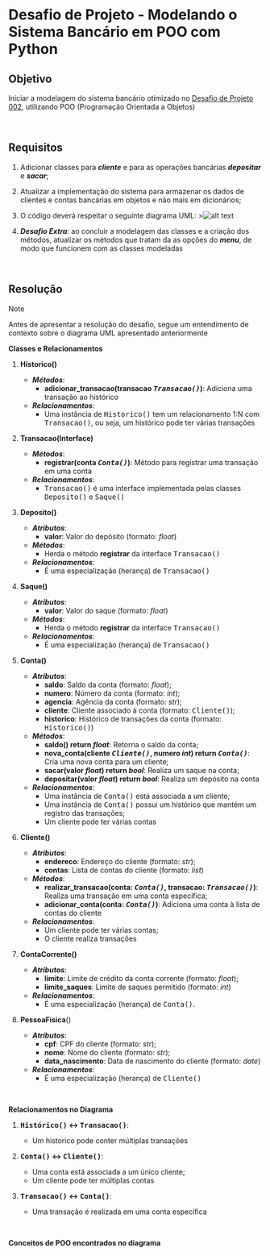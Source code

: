 # Desafio de Projeto - Modelando o Sistema Bancário em POO com Python

## Objetivo

Iniciar a modelagem do sistema bancário otimizado no [Desafio de Projeto 002](https://github.com/rodolfoom1982/treinamentos/tree/main/dio-dominando-python-e-suas-estruturas-de-dados/Desafio%20de%20Projeto%20002%20-%20Otimizando%20o%20sistema%20banc%C3%A1rio%20com%20fun%C3%A7%C3%B5es%20Python), utilizando POO (Programação Orientada a Objetos)

<br>

## Requisitos

1) Adicionar classes para ***cliente*** e para as operações bancárias ***depositar*** e ***sacar***;
2) Atualizar a implementação do sistema para armazenar os dados de clientes e contas bancárias em objetos e não mais em dicionários;
3) O código deverá respeitar o seguinte diagrama UML:
        >![alt text](readmeFiles/diagramaUML.PNG)

4) ***Desafio Extra***: ao concluir a modelagem das classes e a criação dos métodos, atualizar os métodos que tratam da as opções do ***menu***, de modo que funcionem com as classes modeladas

<br>

## Resolução

> [!NOTE]
> Antes de apresentar a resolução do desafio, segue um entendimento de contexto sobre o diagrama UML apresentado anteriormente

**Classes e Relacionamentos**

1) **Historico()**
   - ***Métodos***:
     - **adicionar_transacao(transacao *<kbd>Transacao()</kbd>*)**: Adiciona uma transação ao histórico
   - ***Relacionamentos***:
     - Uma instância de <kbd>Historico()</kbd> tem um relacionamento 1:N com <kbd>Transacao()</kbd>, ou seja, um histórico pode ter várias transações

2) **Transacao(Interface)**
   - ***Métodos***:
     - **registrar(conta *<kbd>Conta()</kbd>*)**: Método para registrar uma transação em uma conta
   - ***Relacionamentos***:
     - <kbd>Transacao()</kbd> é uma interface implementada pelas classes <kbd>Deposito()</kbd> e <kbd>Saque()</kbd>

3) **Deposito()**
   - ***Atributos***:
     - **valor**: Valor do depósito (formato: *float*)
   - ***Métodos***:
     - Herda o método **registrar** da interface <kbd>Transacao()</kbd>
   - ***Relacionamentos***:
     - É uma especialização (herança) de <kbd>Transacao()</kbd>

4) **Saque()**
   - ***Atributos***:
     - **valor**: Valor do saque (formato: *float*)
   - ***Métodos***:
     - Herda o método **registrar** da interface <kbd>Transacao()</kbd>
   - ***Relacionamentos***:
     - É uma especialização (herança) de <kbd>Transacao()</kbd>

5) **Conta()**
   - ***Atributos***:
     - **saldo**: Saldo da conta (formato: *float*);
     - **numero**: Número da conta (formato: *int*);
     - **agencia**: Agência da conta (formato: *str*);
     - **cliente**: Cliente associado à conta (formato: <kbd>Cliente()</kbd>);
     - **historico**: Histórico de transações da conta (formato: <kbd>Historico()</kbd>)
   - ***Métodos***:
     - **saldo() return *float***: Retorna o saldo da conta;
     - **nova_conta(cliente *<kbd>Cliente()</kbd>*, numero *int*) return *<kbd>Conta()</kbd>***: Cria uma nova conta para um cliente;
     - **sacar(valor *float*) return *bool***: Realiza um saque na conta;
     - **depositar(valor *float*) return *bool***: Realiza um depósito na conta
   - ***Relacionamentos***:
     - Uma instância de <kbd>Conta()</kbd> está associada a um cliente;
     - Uma instância de <kbd>Conta()</kbd> possui um histórico que mantém um registro das transações;
     - Um cliente pode ter várias contas

6) **Cliente()**
   - ***Atributos***:
     - **endereco**: Endereço do cliente (formato: *str*);
     - **contas**: Lista de contas do cliente (formato: *list*)
   - ***Métodos***:
     - **realizar_transacao(conta: *<kbd>Conta()</kbd>*, transacao: *<kbd>Transacao()</kbd>*)**: Realiza uma transação em uma conta específica;
     - **adicionar_conta(conta: *<kbd>Conta()</kbd>*)**: Adiciona uma conta à lista de contas do cliente
   - ***Relacionamentos***:
     - Um cliente pode ter várias contas;
     - O cliente realiza transações

7) **ContaCorrente()**
   - ***Atributos***:
     - **limite**: Limite de crédito da conta corrente (formato: *float*);
     - **limite_saques**: Limite de saques permitido (formato: *int*)
   - ***Relacionamentos***:
     - É uma especialização (herança) de <kbd>Conta()</kbd>.

8) **PessoaFisica**()
   - ***Atributos***:
     - **cpf**: CPF do cliente (formato: *str*);
     - **nome**: Nome do cliente (formato: *str*);
     - **data_nascimento**: Data de nascimento do cliente (formato: *date*)
   - ***Relacionamentos***:
     - É uma especialização (herança) de <kbd>Cliente()</kbd>

<br>

**Relacionamentos no Diagrama**

1) **<kbd>Histórico()</kbd> <-> <kbd>Transacao()</kbd>**:
   - Um historico pode conter múltiplas transações

2) **<kbd>Conta()</kbd> <-> <kbd>Cliente()</kbd>**:
   - Uma conta está associada a um único cliente;
   - Um cliente pode ter múltiplas contas

3) **<kbd>Transacao()</kbd> <-> <kbd>Conta()</kbd>**:
   - Uma transação é realizada em uma conta específica


<br>

**Conceitos de POO encontrados no diagrama**



~~~Python
~~~
